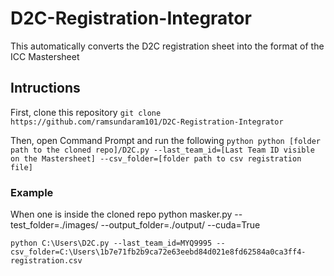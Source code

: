 # D2C-Registration-Integrator
This automatically converts the D2C registration sheet into the format of the ICC Mastersheet

## Intructions ##

First, clone this repository
`git clone https://github.com/ramsundaram101/D2C-Registration-Integrator`

Then, open Command Prompt and run the following
`python python [folder path to the cloned repo]/D2C.py --last_team_id=[Last Team ID visible on the Mastersheet] --csv_folder=[folder path to csv registration file]`

### Example ###
When one is inside the cloned repo
python masker.py --test_folder=./images/ --output_folder=./output/ --cuda=True

`python C:\Users\D2C.py --last_team_id=MYQ9995 --csv_folder=C:\Users\1b7e71fb2b9ca72e63eebd84d021e8fd62584a0ca3ff4-registration.csv`
